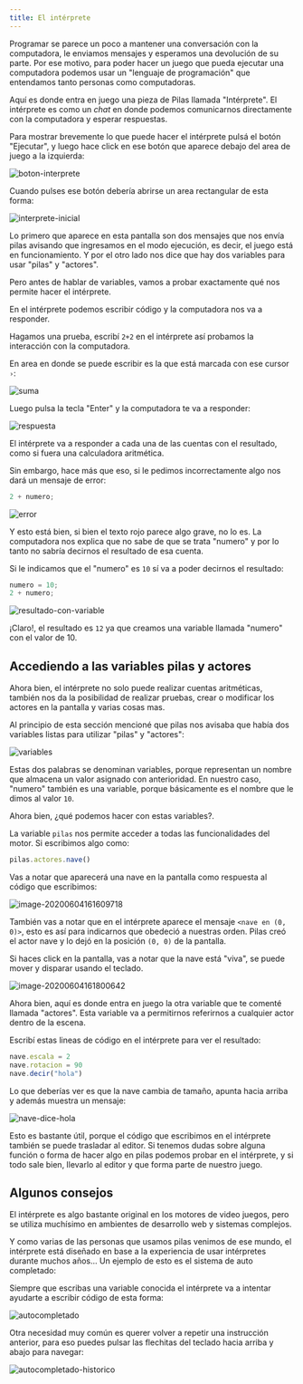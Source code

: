 ```yaml
---
title: El intérprete
---
```


Programar se parece un poco a mantener una conversación con la computadora, le enviamos mensajes y esperamos una devolución de su parte. Por ese motivo, para poder hacer un juego que pueda ejecutar una computadora podemos usar un "lenguaje de programación" que entendamos tanto personas como computadoras.

Aquí es donde entra en juego una pieza de Pilas llamada "Intérprete". El intérprete es como un *chat* en donde podemos comunicarnos directamente con la computadora y esperar respuestas.

Para mostrar brevemente lo que puede hacer el intérprete pulsá el botón "Ejecutar", y luego hace click en ese botón que aparece debajo del area de juego a la izquierda:

![boton-interprete](imagenes/interprete.assets/boton-interprete.png)

Cuando pulses ese botón debería abrirse un area rectangular de esta forma:

![interprete-inicial](imagenes/interprete.assets/interprete-inicial.png)

Lo primero que aparece en esta pantalla son dos mensajes que nos envía pilas avisando que ingresamos en el modo ejecución, es decir, el juego está en funcionamiento. Y por el otro lado nos dice que hay dos variables para usar "pilas" y "actores".

Pero antes de hablar de variables, vamos a probar exactamente qué nos permite hacer el intérprete.

En el intérprete podemos escribir código y la computadora nos va a responder.

Hagamos una prueba, escribí  `2+2` en el intérprete así probamos la interacción con la computadora. 

En area en donde se puede escribir es la que está marcada con ese cursor `›`:

![suma](imagenes/interprete.assets/suma.png)

Luego pulsa la tecla "Enter" y la computadora te va a responder:

![respuesta](imagenes/interprete.assets/respuesta.png)

El intérprete va a responder a cada una de las cuentas con el resultado, como si fuera una calculadora aritmética.

Sin embargo, hace más que eso, si le pedimos incorrectamente algo nos dará un mensaje de error:

```typescript
2 + numero;
```

![error](imagenes/interprete.assets/error.png)

Y esto está bien, si bien el texto rojo parece algo grave, no lo es. La computadora nos explica que no sabe de que se trata "numero" y por lo tanto no sabría decirnos el resultado de esa cuenta.

Si le indicamos que el "numero" es `10` sí va a poder decirnos el resultado:

```typescript
numero = 10;
2 + numero;
```

![resultado-con-variable](imagenes/interprete.assets/resultado-con-variable.png)

¡Claro!, el resultado es `12` ya que creamos una variable llamada "numero" con el valor de 10.

## Accediendo a las variables pilas y actores

Ahora bien, el intérprete no solo puede realizar cuentas aritméticas, también nos da la posibilidad de realizar pruebas, crear o modificar los actores en la pantalla y varias cosas mas.

Al principio de esta sección mencioné que pilas nos avisaba que había dos variables listas para utilizar "pilas" y "actores":

![variables](imagenes/interprete.assets/variables.png)

Estas dos palabras se denominan variables, porque representan un nombre que almacena un valor asignado con anterioridad. En nuestro caso, "numero" también es una variable, porque básicamente es el nombre que le dimos al valor `10`.

Ahora bien, ¿qué podemos hacer con estas variables?.

La variable `pilas` nos permite acceder a todas las funcionalidades del motor. Si escribimos algo como:

```typescript
pilas.actores.nave()
```

Vas a notar que aparecerá una nave en la pantalla como respuesta al código que escribimos:

![image-20200604161609718](imagenes/interprete.assets/creacion-de-la-nave.png)

También vas a notar que en el intérprete aparece el mensaje `<nave en (0, 0)>`, esto es así para indicarnos que obedeció a nuestras orden. Pilas creó el actor nave y lo dejó en la posición `(0, 0)` de la pantalla.

Si haces click en la pantalla, vas a notar que la nave está "viva", se puede mover y disparar usando el teclado.

![image-20200604161800642](imagenes/interprete.assets/nave-disparando.png)

Ahora bien, aquí es donde entra en juego la otra variable que te comenté llamada "actores". Esta variable va a permitirnos referirnos a cualquier actor dentro de la escena.

Escribí estas lineas de código en el intérprete para ver el resultado:

```typescript
nave.escala = 2
nave.rotacion = 90
nave.decir("hola")
```

Lo que deberías ver es que la nave cambia de tamaño, apunta hacia arriba y además muestra un mensaje:

![nave-dice-hola](imagenes/interprete.assets/nave-dice-hola.png)

Esto es bastante útil, porque el código que escribimos en el intérprete también se puede trasladar al editor. Si tenemos dudas sobre alguna función o forma de hacer algo en pilas podemos probar en el intérprete, y si todo sale bien, llevarlo al editor y que forma parte de nuestro juego.

## Algunos consejos

El intérprete es algo bastante original en los motores de video juegos, pero se utiliza muchísimo en ambientes de desarrollo web y sistemas complejos.

Y como varias de las personas que usamos pilas venimos de ese mundo, el intérprete está diseñado en base a la experiencia de usar intérpretes durante muchos años... Un ejemplo de esto es el sistema de auto completado:

Siempre que escribas una variable conocida el intérprete va a intentar ayudarte a escribir código de esta forma:

![autocompletado](imagenes/interprete.assets/autocompletado.png)

Otra necesidad muy común es querer volver a repetir una instrucción anterior, para eso puedes pulsar las flechitas del teclado hacia arriba y abajo para navegar:

![autocompletado-historico](imagenes/interprete.assets/autocompletado-historico.gif)


